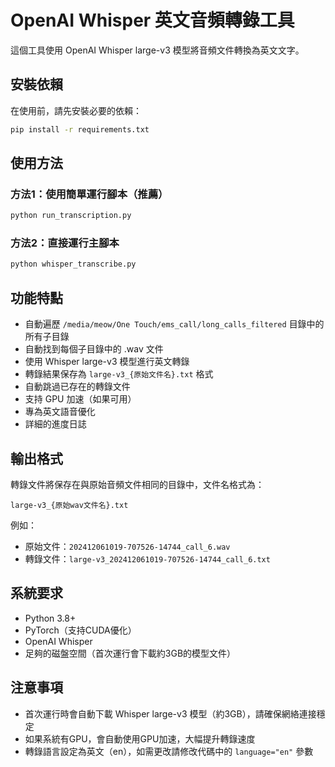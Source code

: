 # OpenAI Whisper 英文音頻轉錄工具

這個工具使用 OpenAI Whisper large-v3 模型將音頻文件轉換為英文文字。

## 安裝依賴

在使用前，請先安裝必要的依賴：

```bash
pip install -r requirements.txt
```

## 使用方法

### 方法1：使用簡單運行腳本（推薦）

```bash
python run_transcription.py
```

### 方法2：直接運行主腳本

```bash
python whisper_transcribe.py
```

## 功能特點

- 自動遍歷 `/media/meow/One Touch/ems_call/long_calls_filtered` 目錄中的所有子目錄
- 自動找到每個子目錄中的 .wav 文件
- 使用 Whisper large-v3 模型進行英文轉錄
- 轉錄結果保存為 `large-v3_{原始文件名}.txt` 格式
- 自動跳過已存在的轉錄文件
- 支持 GPU 加速（如果可用）
- 專為英文語音優化
- 詳細的進度日誌

## 輸出格式

轉錄文件將保存在與原始音頻文件相同的目錄中，文件名格式為：
```
large-v3_{原始wav文件名}.txt
```

例如：
- 原始文件：`202412061019-707526-14744_call_6.wav`
- 轉錄文件：`large-v3_202412061019-707526-14744_call_6.txt`

## 系統要求

- Python 3.8+
- PyTorch（支持CUDA優化）
- OpenAI Whisper
- 足夠的磁盤空間（首次運行會下載約3GB的模型文件）

## 注意事項

- 首次運行時會自動下載 Whisper large-v3 模型（約3GB），請確保網絡連接穩定
- 如果系統有GPU，會自動使用GPU加速，大幅提升轉錄速度
- 轉錄語言設定為英文（en），如需更改請修改代碼中的 `language="en"` 參數 